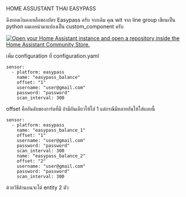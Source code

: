 HOME ASSUSTANT THAI EASYPASS


ดึงยอดเงินคงเหลือของบัตร Easypass ครับ จากเดิม คุณ wit จาก line group เขียนเป็น python ผมเลยนำมาแปลงเป็น custom_component ครับ


<p><a href="https://my.home-assistant.io/redirect/hacs_repository/?owner=foreversaiz&amp;repository=HA-THAI-EASYPASS&amp;category=integration" target="_blank" rel="noreferrer noopener"><img src="https://my.home-assistant.io/badges/hacs_repository.svg" alt="Open your Home Assistant instance and open a repository inside the Home Assistant Community Store."></a></p>


เพิ่ม configuration ที่ configuration.yaml
```
sensor:
  - platform: easypass
    name: "easypass_balance"
    offset: "1"
    username: "user@gmail.com"
    password: "password"
    scan_interval: 300
```

offset คืออันดับของการ์ดที่มี ถ้ามีอันเดียวให้ใส่ 1 แต่กรณีมีหลายอันให้ใส่แบบนี้
```
sensor:
  - platform: easypass
    name: "easypass_balance_1"
    offset: "1"
    username: "user@gmail.com"
    password: "password"
    scan_interval: 300
    name: "easypass_balance_2"
    offset: "2"
    username: "user@gmail.com"
    password: "password"
    scan_interval: 300
```
ด้วยวิธีด้านบนจะได้ entity 2 ตัว
